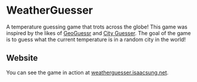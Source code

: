 # WeatherGuesser

A temperature guessing game that trots across the globe! This game was inspired by the likes of [GeoGuessr](https://www.geoguessr.com/) and [City Guesser](https://virtualvacation.us/guess). 
The goal of the game is to guess what the current temperature is in a random city
in the world!

## Website

You can see the game in action at [weatherguesser.isaacsung.net](https://weatherguesser.isaacsung.net).

